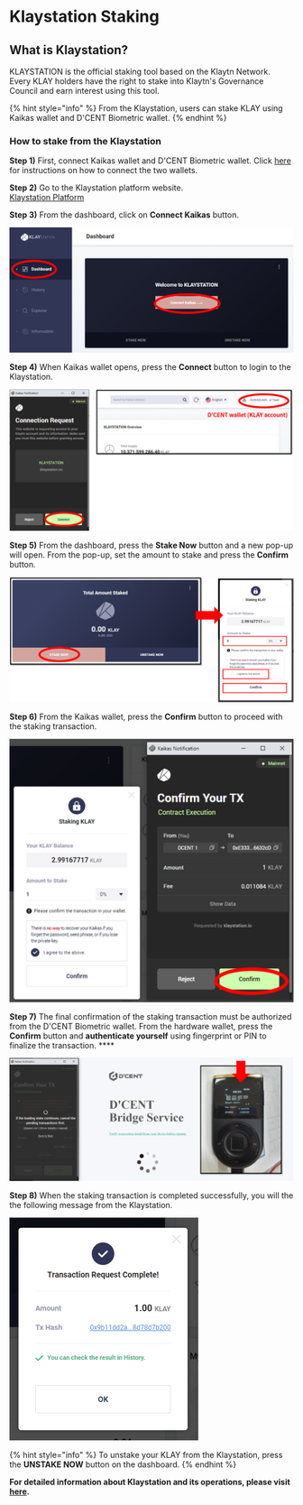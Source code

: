 # Klaystation Staking

## What is Klaystation?

KLAYSTATION is the official staking tool based on the Klaytn Network.  
Every KLAY holders have the right to stake into Klaytn's Governance Council and earn interest using this tool.

{% hint style="info" %}
From the Klaystation, users can stake KLAY using Kaikas wallet and D'CENT Biometric wallet. 
{% endhint %}

### How to stake from the Klaystation 

**Step 1\)** First, connect Kaikas wallet and D'CENT Biometric wallet. Click [here](https://userguide.dcentwallet.com/external-service/kaikas) for instructions on how to connect the two wallets.

**Step 2\)** Go to the Klaystation platform website.  
[Klaystation Platform](https://klaystation.io/dashboard)

**Step 3\)** From the dashboard, click on **Connect Kaikas** button.

![](../.gitbook/assets/klaystation-1_en.png)

**Step 4\)** When Kaikas wallet opens, press the **Connect** button to login to the Klaystation. 

![](../.gitbook/assets/klaystation-4_en.png)

**Step 5\)** From the dashboard, press the **Stake Now** button and a new pop-up will open. From the pop-up, set the amount to stake and press the **Confirm** button.

![](../.gitbook/assets/klaystation-6_en.png)

**Step 6\)** From the Kaikas wallet, press the **Confirm** button to proceed with the staking transaction.

![](../.gitbook/assets/klaystation-8_en.png)

**Step 7\)** The final confirmation of the staking transaction must be authorized from the D'CENT Biometric wallet. From the hardware wallet, press the **Confirm** button and **authenticate yourself** using fingerprint or PIN to finalize the transaction.  ****

![](../.gitbook/assets/klaystation-9.png)

**Step 8\)** When the staking transaction is completed successfully, you will the the following message from the Klaystation.

![](../.gitbook/assets/klaystation-10.png)

{% hint style="info" %}
To unstake your KLAY from the Klaystation, press the **UNSTAKE NOW** button on the dashboard.
{% endhint %}

**For detailed information about Klaystation and its operations, please visit** [**here**](https://klaystation.io/)**.**


